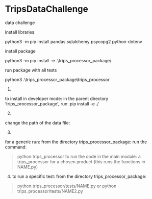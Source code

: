 # TripsDataChallenge
data challenge


install libraries

python3 -m pip install pandas sqlalchemy psycopg2 python-dotenv

install package  

python3 -m pip install -e .\trips_processor_package\

run package with all tests 

python3 .\trips_processor_package\trips_processor









1.
to install in developer mode: 
in the parent directory ‘trips_processor_package', run:
pip install -e ./

2.
change the path of the data file: 

3.
for a generic run: 
from the directory trips_processor_package: 
run the command: 
> python trips_processor
to run the code in the main module: a trips_processor for a chosen product (this runs the functions in NAME.py) 

4. to run a specific test: 
from the directory trips_processor_package: 
> python trips_processor/tests/NAME.py 
or 
> python trips_processor/tests/NAME2.py 